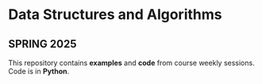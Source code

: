 # Data Structures and Algorithms
## SPRING 2025

This repository contains **examples** and **code** from course weekly sessions.   
Code is in **Python**.
